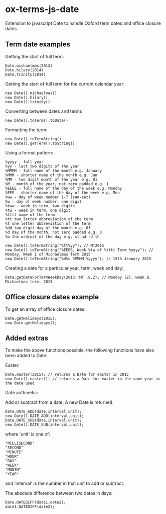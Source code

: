 ox-terms-js-date
================

Extension to javascript Date to handle Oxford term dates and office closure dates.

Term date examples
------------------

Getting the start of full term:

```
Date.michaelmas(2013)
Date.hilary(2014)
Date.trinity(2014)
```

Getting the start of full term for the current calendar year:
```
new Date().michaelmas()
new Date().hilary()
new Date().trinity()
```
Converting between dates and terms
```
new Date().toTerm().toDate()
```
Formatting the term:
```
new Date().toTermString()
new Date().getTerm().toString()
```
Using a format pattern:

```
%yyyy - full year
%yy - last two digits of the year
%MMMM - full name of the month e.g. January
%MMM - shorter name of the month e.g. Jan
%MM - two digit month of the year e.g. 01
%M - month of the year, not zero padded e.g. 1
%EEEE - full name of the day of the week e.g. Monday
%EEE - shorter name of the day of the week e.g. Mon
%ww - day of week number 1-7 (sun-sat)
%w - day of week number, one digit
%tww - week in term, two digits
%tw - week in term, one digit
%tttt name of the term
%tt two letter abbreviation of the term
%t one letter abbreviation of the term
%dd two digit day of the month e.g. 03
%d day of the month, not zero padded e.g. 3
%o the ordinal of the day e.g. st nd rd th

```

```
new Date().toTermString("%tt%yy"); // MT2015
new Date().toTermString("%EEEE, Week %tw of %tttt Term %yyyy"); // Monday, Week 1 of Michaelmas Term 2015
new Date().toTermString("%d%o %MMMM %yyyy"); // 19th January 2015
```

Creating a date for a particular year, term, week and day:
```
Date.getDateForTermWeekDay(2013,'MT',8,2); // Monday (2), week 8, Michaelmas term, 2013
```

Office closure dates example
----------------------------

To get an array of office closure dates:

```
Date.getHolidays(2015);
new Date.getHolidays();
```

Added extras
------------

To make the above functions possible, the following functions have also been added to Date:

Easter:

```
Date.easter(2015); // returns a Date for easter in 2015 
new Date().easter(); // returns a Date for easter in the same year as the date used
```

Date arithmetic:

Add or subtract from a date. A new Date is returned.
```
Date.DATE_ADD(date,interval,unit);
new Date().DATE_ADD(interval,unit);
Date.DATE_SUB(date,interval,unit);
new Date().DATE_SUB(interval,unit);
```
where 'unit' is one of:

```
"MILLISECOND"
"SECOND"
"MINUTE"
"HOUR"
"DAY"
"WEEK"
"MONTH"
"YEAR"
```

and 'interval' is the number in that unit to add or subtract.

The absolute difference between two dates in days:

```
Date.DATEDIFF(date1,date2);
date1.DATEDIFF(date2);
```
